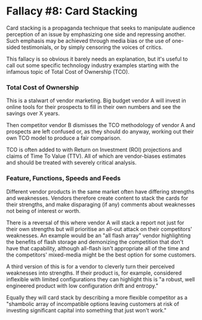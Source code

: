 # Fallacy #8: Card Stacking

Card stacking is a propaganda technique that seeks to manipulate audience perception of an issue by emphasizing one side and repressing another. Such emphasis may be achieved through media bias or the use of one-sided testimonials, or by simply censoring the voices of critics.

This fallacy is so obvious it barely needs an explanation, but it's useful to call out some specific technology industry examples starting with the infamous topic of Total Cost of Ownership (TCO).

### Total Cost of Ownership

This is a stalwart of vendor marketing. Big budget vendor A will invest in online tools for their prospects to fill in their own numbers and see the savings over X years. 

Then competitor vendor B dismisses the TCO methodology of vendor A and prospects are left confused or, as they should do anyway, working out their own TCO model to produce a fair comparison.

TCO is often added to with Return on Investment (ROI) projections and claims of Time To Value (TTV). All of which are vendor-biases estimates and should be treated with severely critical analysis.

### Feature, Functions, Speeds and Feeds

Different vendor products in the same market often have differing strengths and weaknesses. Vendors therefore create content to stack the cards for their strengths, and make disparaging (if any) comments about weaknesses not being of interest or worth.

There is a reversal of this where vendor A will stack a report not just for their own strengths but will prioritise an all-out attack on their competitors' weaknesses. An example would be an "all flash array" vendor highlighting the benefits of flash storage and demonizing the competition that don't have that capability, although all-flash isn't appropriate all of the time and the competitors' mixed-media might be the best option for some customers.

A third version of this is for a vendor to cleverly turn their perceived weaknesses into strengths. If their product is, for example, considered inflexible with limited configurations they can highlight this is "a robust, well engineered product with low configuration drift and entropy." 

Equally they will card stack by describing a more flexible competitor as a "shambolic array of incompatible options leaving customers at risk of investing significant capital into something that just won't work."